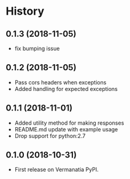 History
=======

0.1.3 (2018-11-05)
------------------

* fix bumping issue

0.1.2 (2018-11-05)
------------------

* Pass cors headers when exceptions
* Added handling for expected exceptions

0.1.1 (2018-11-01)
------------------

* Added utility method for making responses
* README.md update with example usage
* Drop support for python:2.7

0.1.0 (2018-10-31)
------------------

* First release on Vermanatia PyPI.
